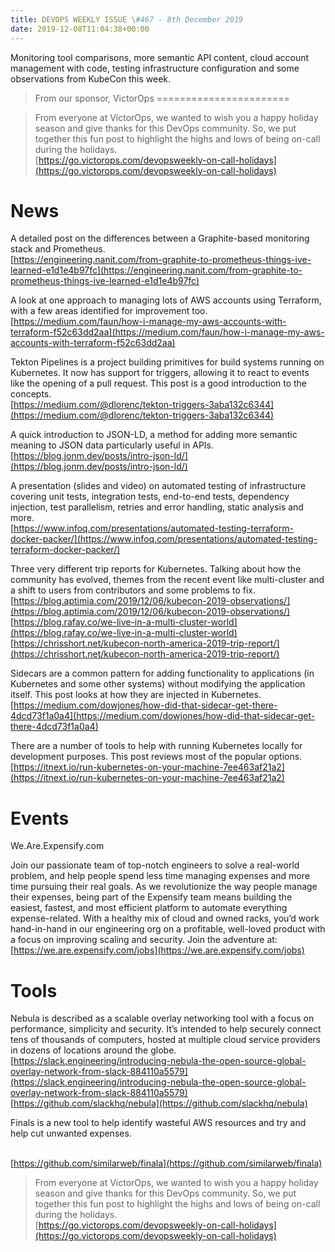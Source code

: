 ```yaml
---
title: DEVOPS WEEKLY ISSUE \#467 - 8th December 2019 
date: 2019-12-08T11:04:38+00:00
---
```


Monitoring tool comparisons, more semantic API content, cloud account management with code, testing infrastructure configuration and some observations from KubeCon this week.


>From our sponsor, VictorOps
=======================

>From everyone at VictorOps, we wanted to wish you a happy holiday season and give thanks for this DevOps community. So, we put together this fun post to highlight the highs and lows of being on-call during the holidays.
<br>[https://go.victorops.com/devopsweekly-on-call-holidays](https://go.victorops.com/devopsweekly-on-call-holidays)


News
====

A detailed post on the differences between a Graphite-based monitoring stack and Prometheus.
<br>[https://engineering.nanit.com/from-graphite-to-prometheus-things-ive-learned-e1d1e4b97fc](https://engineering.nanit.com/from-graphite-to-prometheus-things-ive-learned-e1d1e4b97fc)


A look at one approach to managing lots of AWS accounts using Terraform, with a few areas identified for improvement too.
<br>[https://medium.com/faun/how-i-manage-my-aws-accounts-with-terraform-f52c63dd2aa](https://medium.com/faun/how-i-manage-my-aws-accounts-with-terraform-f52c63dd2aa)


Tekton Pipelines is a project building primitives for build systems running on Kubernetes. It now has support for triggers, allowing it to react to events like the opening of a pull request. This post is a good introduction to the concepts.
<br>[https://medium.com/@dlorenc/tekton-triggers-3aba132c6344](https://medium.com/@dlorenc/tekton-triggers-3aba132c6344)


A quick introduction to JSON-LD, a method for adding more semantic meaning to JSON data particularly useful in APIs.
<br>[https://blog.jonm.dev/posts/intro-json-ld/](https://blog.jonm.dev/posts/intro-json-ld/)


A presentation (slides and video) on automated testing of infrastructure covering unit tests, integration tests, end-to-end tests, dependency injection, test parallelism, retries and error handling, static analysis and more.
<br>[https://www.infoq.com/presentations/automated-testing-terraform-docker-packer/](https://www.infoq.com/presentations/automated-testing-terraform-docker-packer/)


Three very different trip reports for Kubernetes. Talking about how the community has evolved, themes from the recent event like multi-cluster and a shift to users from contributors and some problems to fix.
<br>[https://blog.aptimia.com/2019/12/06/kubecon-2019-observations/](https://blog.aptimia.com/2019/12/06/kubecon-2019-observations/)
<br>[https://blog.rafay.co/we-live-in-a-multi-cluster-world](https://blog.rafay.co/we-live-in-a-multi-cluster-world)
<br>[https://chrisshort.net/kubecon-north-america-2019-trip-report/](https://chrisshort.net/kubecon-north-america-2019-trip-report/)


Sidecars are a common pattern for adding functionality to applications (in Kubernetes and some other systems) without modifying the application itself. This post looks at how they are injected in Kubernetes.
<br>[https://medium.com/dowjones/how-did-that-sidecar-get-there-4dcd73f1a0a4](https://medium.com/dowjones/how-did-that-sidecar-get-there-4dcd73f1a0a4)


There are a number of tools to help with running Kubernetes locally for development purposes. This post reviews most of the popular options.
<br>[https://itnext.io/run-kubernetes-on-your-machine-7ee463af21a2](https://itnext.io/run-kubernetes-on-your-machine-7ee463af21a2)


Events
======

We.Are.Expensify.com

Join our passionate team of top-notch engineers to solve a real-world problem, and help people spend less time managing expenses and more time pursuing their real goals. As we revolutionize the way people manage their expenses, being part of the Expensify team means building the easiest, fastest, and most efficient platform to automate everything expense-related. With a healthy mix of cloud and owned racks, you’d work hand-in-hand in our engineering org on a profitable, well-loved product with a focus on improving scaling and security. Join the adventure at:
<br>[https://we.are.expensify.com/jobs](https://we.are.expensify.com/jobs)


Tools
=====

Nebula is described as a scalable overlay networking tool with a focus on performance, simplicity and security. It’s intended to help securely connect tens of thousands of computers, hosted at multiple cloud service providers in dozens of locations around the globe.
<br>[https://slack.engineering/introducing-nebula-the-open-source-global-overlay-network-from-slack-884110a5579](https://slack.engineering/introducing-nebula-the-open-source-global-overlay-network-from-slack-884110a5579)
<br>[https://github.com/slackhq/nebula](https://github.com/slackhq/nebula)


Finals is a new tool to help identify wasteful AWS resources and try and help cut unwanted expenses.

<br>[https://github.com/similarweb/finala](https://github.com/similarweb/finala)



>From everyone at VictorOps, we wanted to wish you a happy holiday season and give thanks for this DevOps community. So, we put together this fun post to highlight the highs and lows of being on-call during the holidays.
<br>[https://go.victorops.com/devopsweekly-on-call-holidays](https://go.victorops.com/devopsweekly-on-call-holidays)




